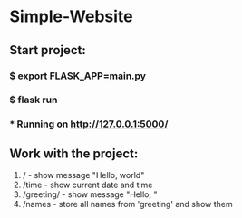 # Simple-Website

## Start project:

### $ export FLASK_APP=main.py
### $ flask run
### * Running on http://127.0.0.1:5000/

## Work with the project:

1. / - show message "Hello, world"
2. /time - show current date and time
3. /greeting/<name> - show message "Hello, <name>"
4. /names - store all names from 'greeting' and show them